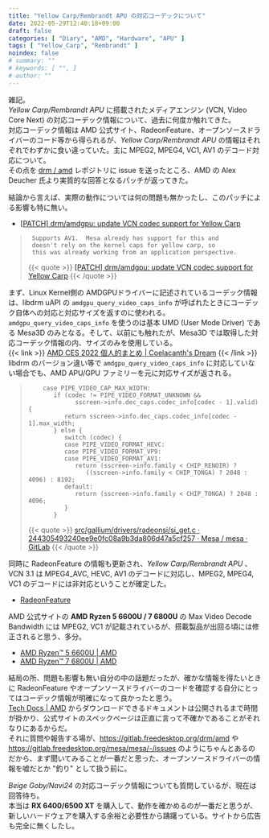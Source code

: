 ```yaml
---
title: "Yellow Carp/Rembrandt APU の対応コーデックについて"
date: 2022-05-29T12:40:18+09:00
draft: false
categories: [ "Diary", "AMD", "Hardware", "APU" ]
tags: [ "Yellow_Carp", "Rembrandt" ]
noindex: false
# summary: ""
# keywords: [ "", ]
# author: ""
---
```


雑記。  
*Yellow Carp/Rembrandt APU* に搭載されたメディアエンジン (VCN, Video Core Next) の対応コーデック情報について、過去に何度か触れてきた。  
対応コーデック情報は AMD 公式サイト、RadeonFeature、オープンソースドライバーのコード等から得られるが、*Yellow Carp/Rembrandt APU* の情報はそれぞれでわずかに食い違っていた。主に MPEG2, MPEG4, VC1, AV1 のデコード対応について。  
その点を [drm / amd](https://gitlab.freedesktop.org/drm/amd) レポジトリに issue を送ったところ、AMD の Alex Deucher 氏より実質的な回答となるパッチが返ってきた。  

結論から言えば、実際の動作については何の問題も無かったし、このパッチによる影響も特に無い。  

 * [[PATCH] drm/amdgpu: update VCN codec support for Yellow Carp](https://lists.freedesktop.org/archives/amd-gfx/2022-May/079667.html)

 > 		Supports AV1.  Mesa already has support for this and
 > 		doesn't rely on the kernel caps for yellow carp, so
 > 		this was already working from an application perspective.
 >
 > {{< quote >}} [[PATCH] drm/amdgpu: update VCN codec support for Yellow Carp](https://lists.freedesktop.org/archives/amd-gfx/2022-May/079667.html) {{< /quote >}}

まず、Linux Kernel側の AMDGPUドライバーに記述されているコーデック情報は、libdrm uAPI の `amdgpu_query_video_caps_info` が呼ばれたときにコーデック自体への対応と対応サイズを返すのに使われる。  
`amdgpu_query_video_caps_info` を使うのは基本 UMD (User Mode Driver) である Mesa3D のみとなる。そして、以前にも触れたが、Mesa3D では取得した対応コーデック情報の内、サイズのみを使用している。  
{{< link >}} [AMD CES 2022 個人的まとめ | Coelacanth's Dream](/posts/2022/01/05/amd-ces-2022/#av1-dec) {{< /link >}}
libdrm のバージョン違い等で `amdgpu_query_video_caps_info` に対応していない場合でも、AMD APU/GPU ファミリーを元に対応サイズが返される。  

 > 		   case PIPE_VIDEO_CAP_MAX_WIDTH:
 > 		      if (codec != PIPE_VIDEO_FORMAT_UNKNOWN &&
 > 		            sscreen->info.dec_caps.codec_info[codec - 1].valid) {
 > 		         return sscreen->info.dec_caps.codec_info[codec - 1].max_width;
 > 		      } else {
 > 		         switch (codec) {
 > 		         case PIPE_VIDEO_FORMAT_HEVC:
 > 		         case PIPE_VIDEO_FORMAT_VP9:
 > 		         case PIPE_VIDEO_FORMAT_AV1:
 > 		            return (sscreen->info.family < CHIP_RENOIR) ?
 > 		               ((sscreen->info.family < CHIP_TONGA) ? 2048 : 4096) : 8192;
 > 		         default:
 > 		            return (sscreen->info.family < CHIP_TONGA) ? 2048 : 4096;
 > 		         }
 > 		      }
 >
 > {{< quote >}} [src/gallium/drivers/radeonsi/si_get.c · 244305493240ee9e0fc08a9b3da806d47a5cf257 · Mesa / mesa · GitLab](https://gitlab.freedesktop.org/mesa/mesa/-/blob/244305493240ee9e0fc08a9b3da806d47a5cf257/src/gallium/drivers/radeonsi/si_get.c#L671-685) {{< /quote >}}

同時に RadeonFeature の情報も更新され、*Yellow Carp/Rembrandt APU* 、VCN 3.1 は MPEG4_AVC, HEVC, AV1 のデコードに対応し、MPEG2, MPEG4, VC1 のデコードには非対応ということが確定した。  

 * [RadeonFeature](https://www.x.org/wiki/RadeonFeature/#radeonvcnvideocorenexthardware)

AMD 公式サイトの **AMD Ryzen 5 6600U / 7 6800U** の Max Video Decode Bandwidth には MPEG2, VC1 が記載されているが、搭載製品が出回る頃には修正されると思う、多分。  

 * [AMD Ryzen™ 5 6600U | AMD](https://www.amd.com/en/product/11596)
 * [AMD Ryzen™ 7 6800U | AMD](https://www.amd.com/en/product/11591)

結局の所、問題も影響も無い自分の中の話題だったが、確かな情報を得たいときに RadeonFeature やオープンソースドライバーのコードを確認する自分にとってはコーデック情報が明確になって良かったと思う。  
[Tech Docs | AMD](https://www.amd.com/en/support/tech-docs?keyword=&page=0) からダウンロードできるドキュメントは公開されるまで時間が掛かり、公式サイトのスペックページは正直に言って不確かであることがそれなりにあるからだ。  
それに質問や報告する場が、<https://gitlab.freedesktop.org/drm/amd> や <https://gitlab.freedesktop.org/mesa/mesa/-/issues> のようにちゃんとあるのだから、まず聞いてみることが一番だと思った、オープンソースドライバーの情報を嘘だとか "釣り" として扱う前に。  

*Beige Goby/Navi24* の対応コーデック情報についても質問しているが、現在は回答待ち。  
本当は **RX 6400/6500 XT** を購入して、動作を確かめるのが一番だと思うが、新しいハードウェアを購入する余裕と必要性から躊躇っている。サイトから広告も完全に無くしたし。  
